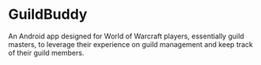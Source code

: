 # GuildBuddy

An Android app designed for World of Warcraft players, essentially guild masters, to leverage their experience on guild management and keep track of their guild members.
